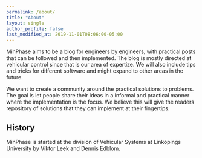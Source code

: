 ```yaml
---
permalink: /about/
title: "About"
layout: single
author_profile: false
last_modified_at: 2019-11-01T08:06:00-05:00
---
```




MinPhase aims to be a blog for engineers by engineers, with practical posts that can be followed and then implemented. The blog is mostly directed at vehicular control since that is our area of expertize. We will also include tips and tricks for different software and might expand to other areas in the future. 

We want to create a community around the practical solutions to problems. The goal is let people share their ideas in a informal and practical manner where the implementation is the focus. We believe this will give the readers repository of solutions that they can implement at their fingertips.



## History
MinPhase is started at the division of Vehicular Systems at Linköpings University by Viktor Leek and Dennis Edblom.

